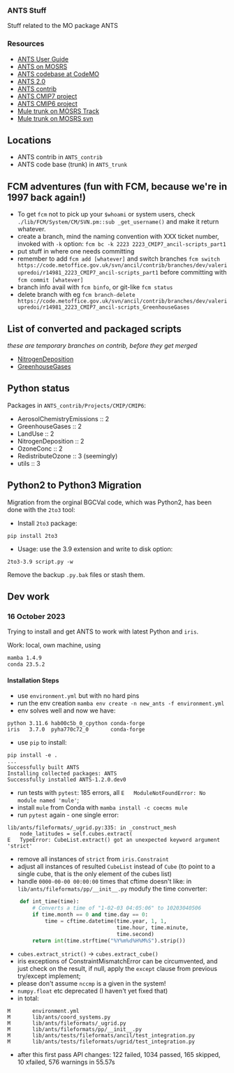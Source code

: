 ### ANTS Stuff

Stuff related to the MO package ANTS

### Resources

- [ANTS User Guide](https://code.metoffice.gov.uk/doc/ancil/ants/latest/index.html)
- [ANTS on MOSRS](https://code.metoffice.gov.uk/trac/ancil)
- [ANTS codebase at CodeMO](https://code.metoffice.gov.uk/svn/ancil/ants/)
- [ANTS 2.0](https://code.metoffice.gov.uk/svn/ancil/ants/trunk/)
- [ANTS contrib](https://code.metoffice.gov.uk/trac/ancil/browser/contrib/)
- [ANTS CMIP7 project](https://code.metoffice.gov.uk/trac/ancil/browser/contrib/trunk/Projects/CMIP/CMIP7)
- [ANTS CMIP6 project](https://code.metoffice.gov.uk/trac/ancil/browser/contrib/trunk/Projects/CMIP/CMIP6)
- [Mule trunk on MOSRS Track](https://code.metoffice.gov.uk/trac/um/browser/mule/trunk/mule)
- [Mule trunk on MOSRS svn](https://code.metoffice.gov.uk/svn/um/mule/trunk/mule)

Locations
---------

- ANTS contrib in `ANTS_contrib`
- ANTS code base (trunk) in `ANTS_trunk`

FCM adventures (fun with FCM, because we're in 1997 back again!)
----------------------------------------------------------------

- To get ``fcm`` not to pick up your ``$whoami`` or system users, check ``./lib/FCM/System/CM/SVN.pm::sub _get_username()`` and make it return whatever.
- create a branch, mind the naming convention with XXX ticket number, invoked with ``-k`` option: ``fcm bc -k 2223 2223_CMIP7_ancil-scripts_part1``
- put stuff in where one needs committing
- remember to add ``fcm add [whatever]`` and switch branches ``fcm switch https://code.metoffice.gov.uk/svn/ancil/contrib/branches/dev/valeriupredoi/r14981_2223_CMIP7_ancil-scripts_part1`` before committing with ``fcm commit [whatever]``
- branch info avail with ``fcm binfo``, or git-like ``fcm status``
- delete branch with eg ``fcm branch-delete https://code.metoffice.gov.uk/svn/ancil/contrib/branches/dev/valeriupredoi/r14981_2223_CMIP7_ancil-scripts_GreenhouseGases``


List of converted and packaged scripts
--------------------------------------
*these are temporary branches on contrib, before they get merged*

- [NitrogenDeposition](https://code.metoffice.gov.uk/trac/ancil/browser/contrib/branches/dev/valeriupredoi/r14981_2223_CMIP7_ancil-scripts_NitrogenDeposition/Projects/CMIP/CMIP7/NitrogenDeposition)
- [GreenhouseGases](https://code.metoffice.gov.uk/trac/ancil/browser/contrib/branches/dev/valeriupredoi/r14981_2223_CMIP7_ancil-scripts_GreenhouseGases/Projects/CMIP/CMIP7/GreenhouseGases)

Python status
-------------

Packages in `ANTS_contrib/Projects/CMIP/CMIP6`:

- AerosolChemistryEmissions :: 2
- GreenhouseGases :: 2
- LandUse :: 2
- NitrogenDeposition :: 2
- OzoneConc :: 2
- RedistributeOzone :: 3 (seemingly)
- utils :: 3

Python2 to Python3 Migration
----------------------------

Migration from the orginal BGCVal code, which was Python2, has been done with the `2to3` tool:

- Install `2to3` package:

```
pip install 2to3
```

- Usage: use the 3.9 extension and write to disk option:

```
2to3-3.9 script.py -w
```

Remove the backup `.py.bak` files or stash them.


## Dev work

### 16 October 2023

Trying to install and get ANTS to work with latest Python and ``iris``.

Work: local, own machine, using

```bash
mamba 1.4.9
conda 23.5.2
```

#### Installation Steps

- use ``environment.yml`` but with no hard pins
- run the env creation ``mamba env create -n new_ants -f environment.yml``
- env solves well and now we have:

```
python 3.11.6 hab00c5b_0_cpython conda-forge
iris   3.7.0  pyha770c72_0       conda-forge
```
- use ``pip`` to install:

```
pip install -e .
...
Successfully built ANTS
Installing collected packages: ANTS
Successfully installed ANTS-1.2.0.dev0
```
- run tests with ``pytest``: 185 errors, all ``E   ModuleNotFoundError: No module named 'mule'``;
- install ``mule`` from Conda with ``mamba install -c coecms mule``
- run ``pytest`` again - one single error:
```
lib/ants/fileformats/_ugrid.py:335: in _construct_mesh
    node_latitudes = self.cubes.extract(
E   TypeError: CubeList.extract() got an unexpected keyword argument 'strict'
```
- remove all instances of `strict` from `iris.Constraint`
- adjust all instances of resulted `CubeList` instead of `Cube` (to point to a single cube, that is the only element of the cubes list)
- handle `0000-00-00 00:00:00` times that cftime doesn't like: in `lib/ants/fileformats/pp/__init__.py` modufy the time converter:

```python
    def int_time(time):
        # Converts a time of "1-02-03 04:05:06" to 10203040506
        if time.month == 0 and time.day == 0:
            time = cftime.datetime(time.year, 1, 1,
                                   time.hour, time.minute,
                                   time.second)
        return int(time.strftime("%Y%m%d%H%M%S").strip())
```
- `cubes.extract_strict()` -> `cubes.extract_cube()`
- iris exceptions of ConstraintMismatchError can be circumvented, and just check on the result,
  if null, apply the `except` clause from previous try/except implement;
- please don't assume `nccmp` is a given in the system!
- `numpy.float` etc deprecated (I haven't yet fixed that)
- in total:
```
M       environment.yml
M       lib/ants/coord_systems.py
M       lib/ants/fileformats/_ugrid.py
M       lib/ants/fileformats/pp/__init__.py
M       lib/ants/tests/fileformats/ancil/test_integration.py
M       lib/ants/tests/fileformats/ugrid/test_integration.py
```
- after this first pass API changes: 122 failed, 1034 passed, 165 skipped, 10 xfailed, 576 warnings in 55.57s 
